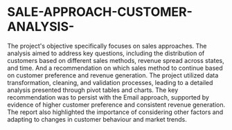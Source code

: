 # SALE-APPROACH-CUSTOMER-ANALYSIS-
The project's objective specifically focuses on sales approaches. The analysis aimed to address key questions, including the distribution of customers based on different sales methods, revenue spread across states, and time.
And a recommendation on which sales method to continue based on customer preference and revenue generation. The project utilized data transformation, cleaning, and validation processes, leading to a detailed analysis presented through pivot tables and charts. The key recommendation was to persist with the Email approach, supported by evidence of higher customer preference and consistent revenue generation. The report also highlighted the importance of considering other factors and adapting to changes in customer behaviour and market trends.
